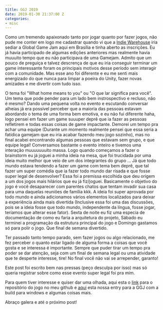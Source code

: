 ```yaml
---
title: GGJ 2019
date: 2019-01-30 21:37:00 Z
categories:
- misc
---
```


Como um tremendo apaixonado tanto por jogar quanto por fazer jogos, não pude me conter em logo me cadastrar quando vi que a [Indie Warehouse](http://indiewarehouse.com.br) iria sediar a Global Game Jam aqui em Brasília e tinha aberto as inscrições. Eu já havia participado de algumas edições anteriores mas realmente havia muuuito tempo que eu não participava de uma Gamejam. Admito que um pouco de preguiça e talvez descrença de que eu iria conseguir terminar um game interessante foram os principais motivos desse período sem interagir com a comunidade. Mas esse ano foi diferente e eu me senti mais energizado do que nunca para limpar a poeira do Unity, fazer novas amizades e me divertir com tudo isso.

O tema foi "What home means to you" ou "O que lar significa para você". Um tema que pode pender para um lado bem instrospectivo e recluso, não é mesmo? Dando uma pequena volta no evento e escutando conversar alheias já era possível perceber que a maioria das pessoas estavam abordando o tema de uma forma bem emotiva, e eu não fui diferente haha, logo pensei em fazer um game suuuper deprê que ia fazer as pessoas refletirem e todas essas coisas de game impactante. Demorei um tempo pra achar uma equipe (Durante um momento realmente pensei que essa seria a fatídica gamejam que eu iria acabar fazendo meu jogo sozinho), mas no final acabei encontrando algumas pessoas que estavam sem grupo, e que equipe legal! Conversamos bastante o evento inteiro e tivemos uma interação muuuuuuuito massa. Logo quando começamos a fazer o brainstorm eu já joguei a minha ideia na mesa, que foi trucidada por uma ideia muito melhor que veio de um dos integrantes do grupo ... Já que todo mundo estava tendendo a fazer um game com tema bem deprê, que tal fazer um super comédia que ia fazer todo mundo dar risada e que fosse super legal de desenvolver? Essa foi a premissa escolhida que deu origem a um dos jogos mais hilários que eu já fiz/joguei. Basicamente o objetivo do jogo é você desaparecer com parentes chatos que tentam invadir sua casa para uma daquelas reuniões de família kkk. A ideia foi super aprovada por todo mundo e ainda adicionamos vários elementos localizados para deixar a experiência ainda mais divertida (Inclusive essa foi uma das discussões, pois se a ideia fosse que todo mundo, independente da língua, fosse jogar, teríamos que alterar esse fator). Sexta de noite eu fiz uma especia de documentação de como eu faria a arquitetura do projeto, Sábado eu terminei a programação da estrutura principal do jogo e Domingo gastamos só para polir o jogo. Que final de semana divertido.

Ter passado tanto tempo parado, sem fazer jogos ou algo relacionado, me fez perceber o quanto estar ligado de alguma forma a coisas que você gosta e se interessa é importante. Sempre que puder tirar um tempo pra poder se dar atenção, seja com um final de semana legal ou uma atividade que te desperte interesse, tire! No final você não vai se arrepender, garanto!

Este post foi escrito bem nas pressas (peço desculpa por isso) mas só queria registrar sobre como esse evento super legal foi pra mim.

Para quem tiver interesse e quiser dar uma olhada, aqui esta o [link](https://github.com/hasher-hasher/GGJ2019) para o repositório do jogo no meu github e [aqui](https://globalgamejam.org/2019/games/familia-brasileira-simulator-redux) esta nossa entry para a GGJ com a build para windows e algumas coisas mais.

Abraço galera e até o próximo post!